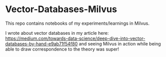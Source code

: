 # Vector-Databases-Milvus
This repo contains notebooks of my experiments/learnings in Milvus.

I wrote about vector databases in my article here:
https://medium.com/towards-data-science/deep-dive-into-vector-databases-by-hand-e9ab71f54f80
and seeing Milvus in action while being able to draw correspondence to the theory was super!

